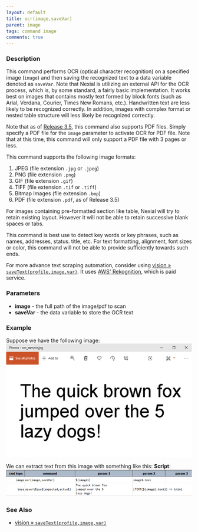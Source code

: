 ```yaml
---
layout: default
title: ocr(image,saveVar)
parent: image
tags: command image
comments: true
---
```



### Description
This command performs OCR (optical character recognition) on a specified image (`image`) and then saving the 
recognized text to a data variable denoted as `saveVar`. Note that Nexial is utilizing an external API for the OCR 
process, which is, by some standard, a fairly basic implementation. It works best on images that contains mostly text 
formed by block fonts (such as Arial, Verdana, Courier, Times New Romans, etc.). Handwritten text are less likely to be 
recognized correctly. In addition, images with complex format or nested table structure will less likely be recognized 
correctly.

Note that as of [Release 3.5](../../release/nexial-core-v3.5.changelog), this command also supports PDF files. Simply
specify a PDF file for the `image` parameter to activate OCR for PDF file. Note that at this time, this command will 
only support a PDF file with 3 pages or less.

This command supports the following image formats:
1. JPEG (file extension `.jpg` or `.jpeg`)
2. PNG (file extension `.png`)
3. GIF (file extension `.gif`)
4. TIFF (file extension `.tif` or `.tiff`)
5. Bitmap Images (file extension `.bmp`)
6. PDF (file extension `.pdf`, as of Release 3.5)

For images containing pre-formatted section like table, Nexial will try to retain existing layout. However it will not 
be able to retain successive blank spaces or tabs.

This command is best use to detect key words or key phrases, such as names, addresses, status. title, etc. For text 
formatting, alignment, font sizes or color, this command will not be able to provide sufficiently towards such ends.

For more advance text scraping automation, consider using 
[vision &raquo; `saveText(profile,image,var)`](../aws.vision/saveText(profile,image,var)). It uses 
<a href="https://aws.amazon.com/rekognition/" class="external_link" target="_nexial_target">AWS' Rekognition</a>, 
which is paid service.


### Parameters
- **image** - the full path of the image/pdf to scan
- **saveVar** - the data variable to store the OCR text


### Example
Suppose we have the following image:<br/>
![](image/ocr_02.png)

We can extract text from this image with something like this: 
**Script**:<br/>
![](image/ocr_01.png)


### See Also
- [vision &raquo; `saveText(profile,image,var)`](../aws.vision/saveText(profile,image,var))
